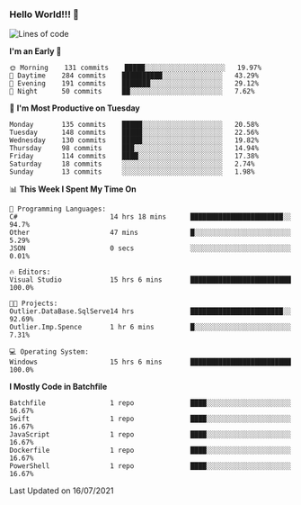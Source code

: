 ### Hello World!!! 👋

<!--
**kekotek/kekotek** is a ✨ _special_ ✨ repository because its `README.md` (this file) appears on your GitHub profile.

Here are some ideas to get you started:

- 🔭 I’m currently working on ...
- 🌱 I’m currently learning ...
- 👯 I’m looking to collaborate on ...
- 🤔 I’m looking for help with ...
- 💬 Ask me about ...
- 📫 How to reach me: ...
- 😄 Pronouns: ...
- ⚡ Fun fact: ...
-->

<!--START_SECTION:waka-->
![Lines of code](https://img.shields.io/badge/From%20Hello%20World%20I%27ve%20Written-18753%20lines%20of%20code-blue)

**I'm an Early 🐤** 

```text
🌞 Morning    131 commits    █████░░░░░░░░░░░░░░░░░░░░   19.97% 
🌆 Daytime    284 commits    ██████████░░░░░░░░░░░░░░░   43.29% 
🌃 Evening    191 commits    ███████░░░░░░░░░░░░░░░░░░   29.12% 
🌙 Night      50 commits     ██░░░░░░░░░░░░░░░░░░░░░░░   7.62%

```
📅 **I'm Most Productive on Tuesday** 

```text
Monday       135 commits    █████░░░░░░░░░░░░░░░░░░░░   20.58% 
Tuesday      148 commits    █████░░░░░░░░░░░░░░░░░░░░   22.56% 
Wednesday    130 commits    █████░░░░░░░░░░░░░░░░░░░░   19.82% 
Thursday     98 commits     ███░░░░░░░░░░░░░░░░░░░░░░   14.94% 
Friday       114 commits    ████░░░░░░░░░░░░░░░░░░░░░   17.38% 
Saturday     18 commits     ░░░░░░░░░░░░░░░░░░░░░░░░░   2.74% 
Sunday       13 commits     ░░░░░░░░░░░░░░░░░░░░░░░░░   1.98%

```


📊 **This Week I Spent My Time On** 

```text
💬 Programming Languages: 
C#                       14 hrs 18 mins      ███████████████████████░░   94.7% 
Other                    47 mins             █░░░░░░░░░░░░░░░░░░░░░░░░   5.29% 
JSON                     0 secs              ░░░░░░░░░░░░░░░░░░░░░░░░░   0.01%

🔥 Editors: 
Visual Studio            15 hrs 6 mins       █████████████████████████   100.0%

🐱‍💻 Projects: 
Outlier.DataBase.SqlServe14 hrs              ███████████████████████░░   92.69% 
Outlier.Imp.Spence       1 hr 6 mins         █░░░░░░░░░░░░░░░░░░░░░░░░   7.31%

💻 Operating System: 
Windows                  15 hrs 6 mins       █████████████████████████   100.0%

```

**I Mostly Code in Batchfile** 

```text
Batchfile                1 repo              ████░░░░░░░░░░░░░░░░░░░░░   16.67% 
Swift                    1 repo              ████░░░░░░░░░░░░░░░░░░░░░   16.67% 
JavaScript               1 repo              ████░░░░░░░░░░░░░░░░░░░░░   16.67% 
Dockerfile               1 repo              ████░░░░░░░░░░░░░░░░░░░░░   16.67% 
PowerShell               1 repo              ████░░░░░░░░░░░░░░░░░░░░░   16.67%

```



 Last Updated on 16/07/2021
<!--END_SECTION:waka-->
